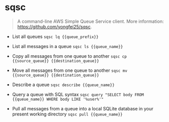 # sqsc
> A command-line AWS Simple Queue Service client.
> More information: <https://github.com/yongfei25/sqsc>.

- List all queues
`sqsc lq {{queue_prefix}}`

- List all messages in a queue
`sqsc ls {{queue_name}}`

- Copy all messages from one queue to another
`sqsc cp {{source_queue}} {{destination_queue}}`

- Move all messages from one queue to another
`sqsc mv {{source_queue}} {{destination_queue}}`

- Describe a queue
`sqsc describe {{queue_name}}`

- Query a queue with SQL syntax
`sqsc query "SELECT body FROM {{queue_name}} WHERE body LIKE '%user%'"`

- Pull all messages from a queue into a local SQLite database in your present working directory
`sqsc pull {{queue_name}}`
